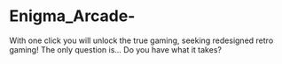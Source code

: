 # Enigma_Arcade-
With one click you will unlock the true gaming, seeking redesigned retro gaming! The only question is... Do you have what it takes?
